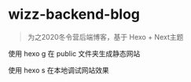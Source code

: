 # wizz-backend-blog

> 为之2020冬令营后端博客，基于 Hexo + Next主题

使用 hexo g 在 public 文件夹生成静态网站

使用 hexo s 在本地调试网站效果

